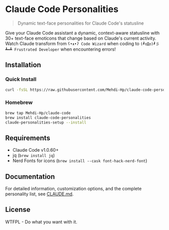 # Claude Code Personalities

> Dynamic text-face personalities for Claude Code's statusline

Give your Claude Code assistant a dynamic, context-aware statusline with 30+ text-face emoticons that change based on Claude's current activity. Watch Claude transform from `ʕ•ᴥ•ʔ Code Wizard` when coding to `(┛ಠДಠ)┛彡┻━┻ Frustrated Developer` when encountering errors!

## Installation

### Quick Install

```bash
curl -fsSL https://raw.githubusercontent.com/Mehdi-Hp/claude-code-personalities/main/install.sh | bash
```

### Homebrew

```bash
brew tap Mehdi-Hp/claude-code
brew install claude-code-personalities
claude-personalities-setup --install
```

## Requirements

- Claude Code v1.0.60+
- jq (`brew install jq`)
- Nerd Fonts for icons (`brew install --cask font-hack-nerd-font`)

## Documentation

For detailed information, customization options, and the complete personality list, see [CLAUDE.md](CLAUDE.md).

## License

WTFPL - Do what you want with it.